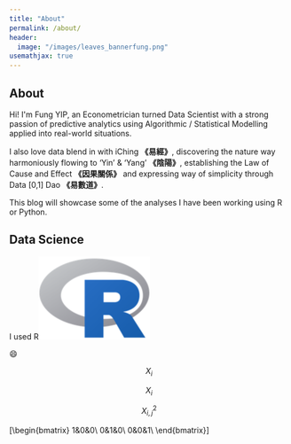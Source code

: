 ```yaml
---
title: "About"
permalink: /about/
header:
  image: "/images/leaves_bannerfung.png"
usemathjax: true
---
```


## About
Hi! I'm Fung YIP, an Econometrician turned Data Scientist with a strong passion of predictive analytics using Algorithmic / Statistical Modelling applied into real-world situations.

I also love data blend in with iChing **《易經》**, discovering the nature way harmoniously flowing to ‘Yin’ & ‘Yang’ **《陰陽》**, establishing the Law of Cause and Effect **《因果關係》** and
expressing way of simplicity through Data [0,1] Dao **《易數道》**.

This blog will showcase some of the analyses I have been working using R or Python.


## Data Science
I used R![R](/images/logo/r.png)

:smile:


$$X_i$$

$$X_{i}$$

$$X^2_{i,j}$$


\[\begin{bmatrix}
1&0&0\\
0&1&0\\
0&0&1\\
\end{bmatrix}\]
